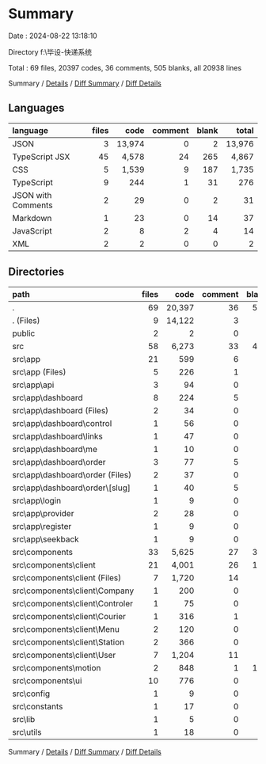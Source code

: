 # Summary

Date : 2024-08-22 13:18:10

Directory f:\\毕设-快递系统

Total : 69 files,  20397 codes, 36 comments, 505 blanks, all 20938 lines

Summary / [Details](details.md) / [Diff Summary](diff.md) / [Diff Details](diff-details.md)

## Languages
| language | files | code | comment | blank | total |
| :--- | ---: | ---: | ---: | ---: | ---: |
| JSON | 3 | 13,974 | 0 | 2 | 13,976 |
| TypeScript JSX | 45 | 4,578 | 24 | 265 | 4,867 |
| CSS | 5 | 1,539 | 9 | 187 | 1,735 |
| TypeScript | 9 | 244 | 1 | 31 | 276 |
| JSON with Comments | 2 | 29 | 0 | 2 | 31 |
| Markdown | 1 | 23 | 0 | 14 | 37 |
| JavaScript | 2 | 8 | 2 | 4 | 14 |
| XML | 2 | 2 | 0 | 0 | 2 |

## Directories
| path | files | code | comment | blank | total |
| :--- | ---: | ---: | ---: | ---: | ---: |
| . | 69 | 20,397 | 36 | 505 | 20,938 |
| . (Files) | 9 | 14,122 | 3 | 26 | 14,151 |
| public | 2 | 2 | 0 | 0 | 2 |
| src | 58 | 6,273 | 33 | 479 | 6,785 |
| src\\app | 21 | 599 | 6 | 95 | 700 |
| src\\app (Files) | 5 | 226 | 1 | 36 | 263 |
| src\\app\\api | 3 | 94 | 0 | 13 | 107 |
| src\\app\\dashboard | 8 | 224 | 5 | 29 | 258 |
| src\\app\\dashboard (Files) | 2 | 34 | 0 | 5 | 39 |
| src\\app\\dashboard\\control | 1 | 56 | 0 | 4 | 60 |
| src\\app\\dashboard\\links | 1 | 47 | 0 | 4 | 51 |
| src\\app\\dashboard\\me | 1 | 10 | 0 | 3 | 13 |
| src\\app\\dashboard\\order | 3 | 77 | 5 | 13 | 95 |
| src\\app\\dashboard\\order (Files) | 2 | 37 | 0 | 5 | 42 |
| src\\app\\dashboard\\order\\[slug] | 1 | 40 | 5 | 8 | 53 |
| src\\app\\login | 1 | 9 | 0 | 3 | 12 |
| src\\app\\provider | 2 | 28 | 0 | 10 | 38 |
| src\\app\\register | 1 | 9 | 0 | 2 | 11 |
| src\\app\\seekback | 1 | 9 | 0 | 2 | 11 |
| src\\components | 33 | 5,625 | 27 | 374 | 6,026 |
| src\\components\\client | 21 | 4,001 | 26 | 144 | 4,171 |
| src\\components\\client (Files) | 7 | 1,720 | 14 | 66 | 1,800 |
| src\\components\\client\\Company | 1 | 200 | 0 | 2 | 202 |
| src\\components\\client\\Controler | 1 | 75 | 0 | 6 | 81 |
| src\\components\\client\\Courier | 1 | 316 | 1 | 13 | 330 |
| src\\components\\client\\Menu | 2 | 120 | 0 | 6 | 126 |
| src\\components\\client\\Station | 2 | 366 | 0 | 10 | 376 |
| src\\components\\client\\User | 7 | 1,204 | 11 | 41 | 1,256 |
| src\\components\\motion | 2 | 848 | 1 | 137 | 986 |
| src\\components\\ui | 10 | 776 | 0 | 93 | 869 |
| src\\config | 1 | 9 | 0 | 1 | 10 |
| src\\constants | 1 | 17 | 0 | 5 | 22 |
| src\\lib | 1 | 5 | 0 | 2 | 7 |
| src\\utils | 1 | 18 | 0 | 2 | 20 |

Summary / [Details](details.md) / [Diff Summary](diff.md) / [Diff Details](diff-details.md)